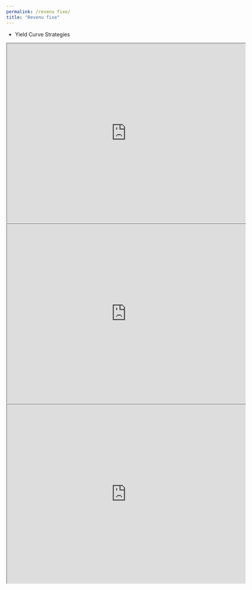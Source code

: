 ```yaml
---
permalink: /revenu fixe/
title: "Revenu fixe"
---
```

- Yield Curve Strategies

<iframe src="https://drive.google.com/file/d/1y5bs13ahtA7SmPdSbSAYhyaK-kVk4ap7/preview" width="640" height="480" allow="autoplay"></iframe>

<iframe src="https://drive.google.com/file/d/17EWJoT38WNfV9Bk4WDbyiC9CuBFIZrWd/preview" width="640" height="480" allow="autoplay"></iframe>

<iframe src="https://drive.google.com/file/d/1F5wLLZgJABOUHz0FUFYXxOtYfiftgd3W/preview" width="640" height="480" allow="autoplay"></iframe>
